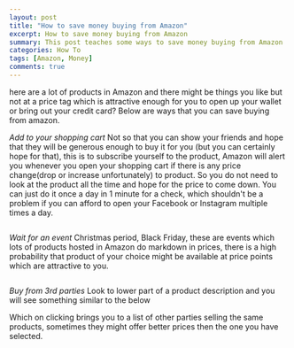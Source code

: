 ```yaml
---
layout: post
title: "How to save money buying from Amazon"
excerpt: How to save money buying from Amazon
summary: This post teaches some ways to save money buying from Amazon
categories: How To
tags: [Amazon, Money]
comments: true
---
```


here are a lot of products in Amazon and there might be things you like but not at a price tag which is attractive enough for you to open up your wallet or bring out your credit card?
Below are ways that you can save buying from amazon.

*Add to your shopping cart*
Not so that you can show your friends and hope that they will be generous enough to buy it for you (but you can certainly hope for that), this is to subscribe yourself to the product, Amazon will alert you whenever you open your shopping cart if there is any price change(drop or increase unfortunately) to product. So you do not need to look at the product all the time and hope for the price to come down. You can just do it once a day in 1 minute for a check, which shouldn't be a problem if you can afford to open your Facebook  or Instagram multiple times a day.

<img src="{{ site.urlimg }}/amazonpricechange.jpg" alt="">

*Wait for an event*
Christmas period, Black Friday, these are events which lots of products hosted in Amazon do markdown in prices, there is a high probability that product of your choice might be available at price points which are attractive to you.

<img src="{{ site.urlimg }}/holidaydeals.jpg" alt="">

*Buy from 3rd parties*
Look to lower part of a product description and you will see something similar to the below
<img src="{{ site.urlimg }}/newandused.jpg" alt="">

Which on clicking brings you to a list of other parties selling the same products, sometimes they might offer better prices then the one you have selected. 
